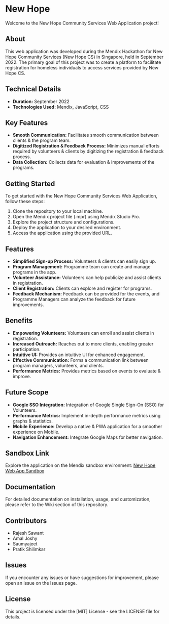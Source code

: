 # New Hope

Welcome to the New Hope Community Services Web Application project!

## About
This web application was developed during the Mendix Hackathon for New Hope Community Services (New Hope CS) in Singapore, held in September 2022. The primary goal of this project was to create a platform to facilitate registration for homeless individuals to access services provided by New Hope CS.

## Technical Details
- **Duration:** September 2022
- **Technologies Used:** Mendix, JavaScript, CSS

## Key Features
- **Smooth Communication:** Facilitates smooth communication between clients & the program team.
- **Digitized Registration & Feedback Process:** Minimizes manual efforts required by volunteers & clients by digitizing the registration & feedback process.
- **Data Collection:** Collects data for evaluation & improvements of the programs.

## Getting Started
To get started with the New Hope Community Services Web Application, follow these steps:
1. Clone the repository to your local machine.
2. Open the Mendix project file (.mpr) using Mendix Studio Pro.
3. Explore the project structure and configurations.
4. Deploy the application to your desired environment.
5. Access the application using the provided URL.

## Features
- **Simplified Sign-up Process:** Volunteers & clients can easily sign up.
- **Program Management:** Programme team can create and manage programs in the app.
- **Volunteer Assistance:** Volunteers can help publicize and assist clients in registration.
- **Client Registration:** Clients can explore and register for programs.
- **Feedback Mechanism:** Feedback can be provided for the events, and Programme Managers can analyze the feedback for future improvements.

## Benefits
- **Empowering Volunteers:** Volunteers can enroll and assist clients in registration.
- **Increased Outreach:** Reaches out to more clients, enabling greater participation.
- **Intuitive UI:** Provides an intuitive UI for enhanced engagement.
- **Effective Communication:** Forms a communication link between program managers, volunteers, and clients.
- **Performance Metrics:** Provides metrics based on events to evaluate & improve.

## Future Scope
- **Google SSO Integration:** Integration of Google Single Sign-On (SSO) for Volunteers.
- **Performance Metrics:** Implement in-depth performance metrics using graphs & statistics.
- **Mobile Experience:** Develop a native & PWA application for a smoother experience on Mobile.
- **Navigation Enhancement:** Integrate Google Maps for better navigation.

## Sandbox Link
Explore the application on the Mendix sandbox environment: [New Hope Web App Sandbox](https://newhope104-sandbox.mxapps.io/)

## Documentation
For detailed documentation on installation, usage, and customization, please refer to the Wiki section of this repository.

## Contributors
- Rajesh Sawant
- Amal Joshy
- Saumyajeet
- Pratik Shilimkar

## Issues
If you encounter any issues or have suggestions for improvement, please open an issue on the Issues page.

## License
This project is licensed under the [MIT] License - see the LICENSE file for details.


